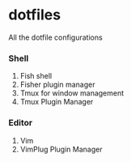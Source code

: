 # dotfiles
All the dotfile configurations


### Shell
1. Fish shell
2. Fisher plugin manager
3. Tmux for window management
4. Tmux Plugin Manager

### Editor
1. Vim
2. VimPlug Plugin Manager
